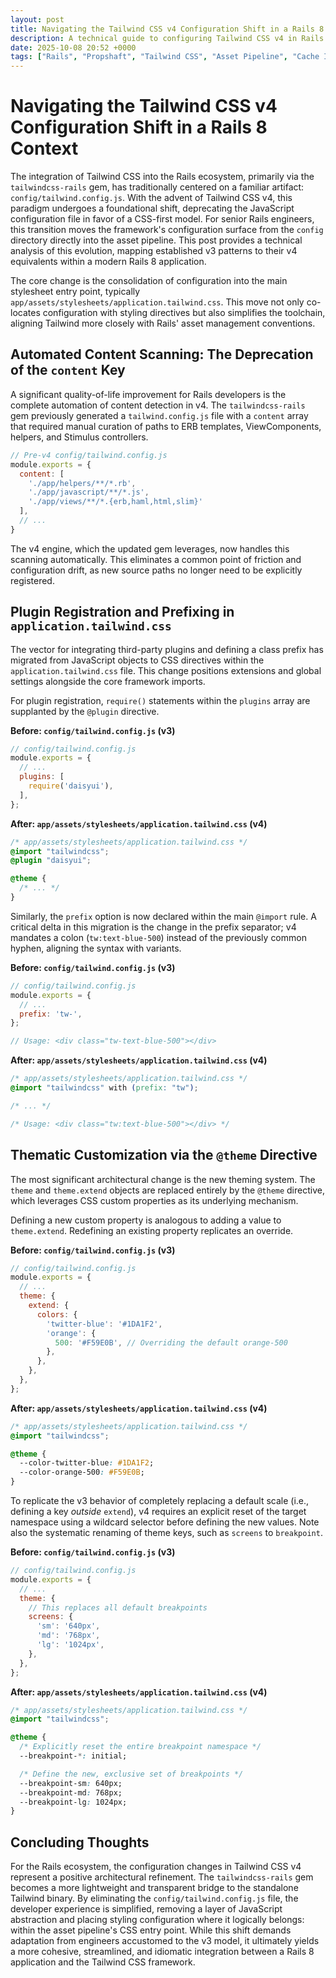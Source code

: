 ```yaml
---
layout: post
title: Navigating the Tailwind CSS v4 Configuration Shift in a Rails 8 Context
description: A technical guide to configuring Tailwind CSS v4 in Rails 8, detailing the migration from the deprecated tailwind.config.js to the new CSS-first @theme directive.
date: 2025-10-08 20:52 +0000
tags: ["Rails", "Propshaft", "Tailwind CSS", "Asset Pipeline", "Cache Invalidation", "Web Development"]
---
```


# **Navigating the Tailwind CSS v4 Configuration Shift in a Rails 8 Context**

The integration of Tailwind CSS into the Rails ecosystem, primarily via the `tailwindcss-rails` gem, has traditionally centered on a familiar artifact: `config/tailwind.config.js`. With the advent of Tailwind CSS v4, this paradigm undergoes a foundational shift, deprecating the JavaScript configuration file in favor of a CSS-first model. For senior Rails engineers, this transition moves the framework's configuration surface from the `config` directory directly into the asset pipeline. This post provides a technical analysis of this evolution, mapping established v3 patterns to their v4 equivalents within a modern Rails 8 application.

The core change is the consolidation of configuration into the main stylesheet entry point, typically `app/assets/stylesheets/application.tailwind.css`. This move not only co-locates configuration with styling directives but also simplifies the toolchain, aligning Tailwind more closely with Rails' asset management conventions.

## **Automated Content Scanning: The Deprecation of the `content` Key**

A significant quality-of-life improvement for Rails developers is the complete automation of content detection in v4. The `tailwindcss-rails` gem previously generated a `tailwind.config.js` file with a `content` array that required manual curation of paths to ERB templates, ViewComponents, helpers, and Stimulus controllers.

```javascript
// Pre-v4 config/tailwind.config.js
module.exports = {
  content: [
    './app/helpers/**/*.rb',
    './app/javascript/**/*.js',
    './app/views/**/*.{erb,haml,html,slim}'
  ],
  // ...
}
```

The v4 engine, which the updated gem leverages, now handles this scanning automatically. This eliminates a common point of friction and configuration drift, as new source paths no longer need to be explicitly registered.

## **Plugin Registration and Prefixing in `application.tailwind.css`**

The vector for integrating third-party plugins and defining a class prefix has migrated from JavaScript objects to CSS directives within the `application.tailwind.css` file. This change positions extensions and global settings alongside the core framework imports.

For plugin registration, `require()` statements within the `plugins` array are supplanted by the `@plugin` directive.

**Before: `config/tailwind.config.js` (v3)**
```javascript
// config/tailwind.config.js
module.exports = {
  // ...
  plugins: [
    require('daisyui'),
  ],
};
```

**After: `app/assets/stylesheets/application.tailwind.css` (v4)**
```css
/* app/assets/stylesheets/application.tailwind.css */
@import "tailwindcss";
@plugin "daisyui";

@theme {
  /* ... */
}
```

Similarly, the `prefix` option is now declared within the main `@import` rule. A critical delta in this migration is the change in the prefix separator; v4 mandates a colon (`tw:text-blue-500`) instead of the previously common hyphen, aligning the syntax with variants.

**Before: `config/tailwind.config.js` (v3)**
```javascript
// config/tailwind.config.js
module.exports = {
  // ...
  prefix: 'tw-',
};

// Usage: <div class="tw-text-blue-500"></div>
```

**After: `app/assets/stylesheets/application.tailwind.css` (v4)**
```css
/* app/assets/stylesheets/application.tailwind.css */
@import "tailwindcss" with (prefix: "tw");

/* ... */

/* Usage: <div class="tw:text-blue-500"></div> */
```

## **Thematic Customization via the `@theme` Directive**

The most significant architectural change is the new theming system. The `theme` and `theme.extend` objects are replaced entirely by the `@theme` directive, which leverages CSS custom properties as its underlying mechanism.

Defining a new custom property is analogous to adding a value to `theme.extend`. Redefining an existing property replicates an override.

**Before: `config/tailwind.config.js` (v3)**
```javascript
// config/tailwind.config.js
module.exports = {
  // ...
  theme: {
    extend: {
      colors: {
        'twitter-blue': '#1DA1F2',
        'orange': {
          500: '#F59E0B', // Overriding the default orange-500
        },
      },
    },
  },
};
```

**After: `app/assets/stylesheets/application.tailwind.css` (v4)**
```css
/* app/assets/stylesheets/application.tailwind.css */
@import "tailwindcss";

@theme {
  --color-twitter-blue: #1DA1F2;
  --color-orange-500: #F59E0B;
}
```

To replicate the v3 behavior of completely replacing a default scale (i.e., defining a key *outside* `extend`), v4 requires an explicit reset of the target namespace using a wildcard selector before defining the new values. Note also the systematic renaming of theme keys, such as `screens` to `breakpoint`.

**Before: `config/tailwind.config.js` (v3)**
```javascript
// config/tailwind.config.js
module.exports = {
  // ...
  theme: {
    // This replaces all default breakpoints
    screens: {
      'sm': '640px',
      'md': '768px',
      'lg': '1024px',
    },
  },
};
```

**After: `app/assets/stylesheets/application.tailwind.css` (v4)**
```css
/* app/assets/stylesheets/application.tailwind.css */
@import "tailwindcss";

@theme {
  /* Explicitly reset the entire breakpoint namespace */
  --breakpoint-*: initial;

  /* Define the new, exclusive set of breakpoints */
  --breakpoint-sm: 640px;
  --breakpoint-md: 768px;
  --breakpoint-lg: 1024px;
}
```

## **Concluding Thoughts**

For the Rails ecosystem, the configuration changes in Tailwind CSS v4 represent a positive architectural refinement. The `tailwindcss-rails` gem becomes a more lightweight and transparent bridge to the standalone Tailwind binary. By eliminating the `config/tailwind.config.js` file, the developer experience is simplified, removing a layer of JavaScript abstraction and placing styling configuration where it logically belongs: within the asset pipeline's CSS entry point. While this shift demands adaptation from engineers accustomed to the v3 model, it ultimately yields a more cohesive, streamlined, and idiomatic integration between a Rails 8 application and the Tailwind CSS framework.